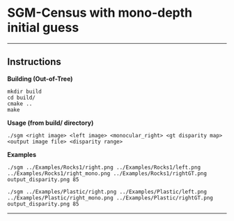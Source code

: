 SGM-Census with mono-depth initial guess
========================================

---
## Instructions

**Building (Out-of-Tree)**

    mkdir build
    cd build/
    cmake ..
    make
    
**Usage (from build/ directory)**

    ./sgm <right image> <left image> <monocular_right> <gt disparity map> <output image file> <disparity range> 

**Examples**

    ./sgm ../Examples/Rocks1/right.png ../Examples/Rocks1/left.png ../Examples/Rocks1/right_mono.png ../Examples/Rocks1/rightGT.png output_disparity.png 85

    ./sgm ../Examples/Plastic/right.png ../Examples/Plastic/left.png ../Examples/Plastic/right_mono.png ../Examples/Plastic/rightGT.png output_disparity.png 85

---


